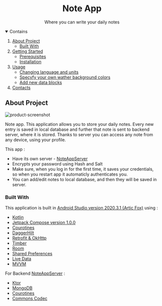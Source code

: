 <h1 align="center">Note App</h1>
<p align="center">Where you can write your daily notes</p>

<details open ="open">
  <summary>Contains</summary>
  <ol>
    <li>
      <a href='#about-the-project'>About Project</a>
        <ul>
          <li><a href="#built-with">Built With</a></li>
        </ul>
    </li>
    <li>
      <a href='#getting-started'>Getting Started</a>
        <ul>
          <li><a href="#prerequisites">Prerequisites</a></li>
        </ul> 
        <ul>
          <li><a href="#installation">Installation</a></li>
        </ul>
    </li> 
    <li>
      <a href='#usage'>Usage</a>
         <ul>
          <li><a href="#changing-language-and-units">Changing language and units</a></li>
        </ul> 
       <ul>
          <li><a href="#specify-your-own-background-colors">Specyfy your own wather background colors</a></li>
        </ul> 
        <ul>
          <li><a href="#add-new-data-blocks">Add new data blocks</a></li>
        </ul>
    </li>
    <li>
      <a href='#contacts'>Contacts</a> 
    </li>
  </ol>
</details>
  
## About Project
![product-screenshot](https://live.staticflickr.com/65535/51503525721_db06f20a41_k.jpg)

Note app. This application allows you to store your daily notes. Every new entry is saved in local database and further that note is sent to backend server, 
where it is stored. Thanks to server you can access any note from any device, using your profile. 

This app :
*  Have its own server - [NoteAppServer](https://github.com/OzolsUgis/NoteData.git)
*  Encrypts your password using Hash and Salt
*  Make sure, when you log in for the first time, it saves your credentials, so when you restart app it automaticly authenticates you. 
*  You can add/edit notes to local database, and then they will be saved in server.

### Built With 

This application is built in  [Android Studio version 2020.3.1 (Artic Fox)](https://developer.android.com/studio?gclid=CjwKCAjwgb6IBhAREiwAgMYKRlU8WsxaTu6kg3JANeH6rEr8MrWyit5JaDfcTy0v1tTP0-DOmL1QnRoCxrcQAvD_BwE&gclsrc=aw.ds) 
using :

* [Kotlin](https://developer.android.com/kotlin)
* [Jetpack Compose version 1.0.0](https://developer.android.com/jetpack/compose?gclid=EAIaIQobChMImIyxhI-i8gIVlgCiAx3kZgYlEAAYASAAEgL1J_D_BwE&gclsrc=aw.ds)
* [Courotines](https://developer.android.com/kotlin/coroutines?gclid=EAIaIQobChMIqZC4jo-i8gIVsAZ7Ch1rOASzEAAYASAAEgKAwvD_BwE&gclsrc=aw.ds)
* [DaggerHilt](https://developer.android.com/training/dependency-injection/hilt-android)
* [Retrofit & OkHttp](https://square.github.io/retrofit/)
* [Timber](https://github.com/JakeWharton/timber)
* [Room](https://developer.android.com/training/data-storage/room)
* [Shared Preferences](https://developer.android.com/training/data-storage/shared-preferences)
* [Live Data](https://developer.android.com/topic/libraries/architecture/livedata)
* [MVVM](https://developer.android.com/jetpack/guide?gclid=Cj0KCQjwqKuKBhCxARIsACf4XuFNj_xo4rFTlejHioYGxtm43lpLkUWaz5qwLyU1kyGXmO82-w6bZY4aAn-lEALw_wcB&gclsrc=aw.ds)

For Backend [NoteAppServer](https://github.com/OzolsUgis/NoteData.git) : 

* [Ktor](https://ktor.io/)
* [MongoDB](https://www.mongodb.com/cloud/atlas/lp/try2?utm_source=google&utm_campaign=gs_footprint_row_search_core_brand_atlas_desktop&utm_term=mongodb&utm_medium=cpc_paid_search&utm_ad=e&utm_ad_campaign_id=12212624584&gclid=Cj0KCQjwqKuKBhCxARIsACf4XuHnZLwMpGlVEMK6aKnUeCRLZhzG9S2jNUJwbTMP0Rtl55KA5sbe_MAaAoJ9EALw_wcB)
* [Courotines](https://developer.android.com/kotlin/coroutines?gclid=EAIaIQobChMIqZC4jo-i8gIVsAZ7Ch1rOASzEAAYASAAEgKAwvD_BwE&gclsrc=aw.ds)
* [Commons Codec](https://github.com/apache/commons-codec)

